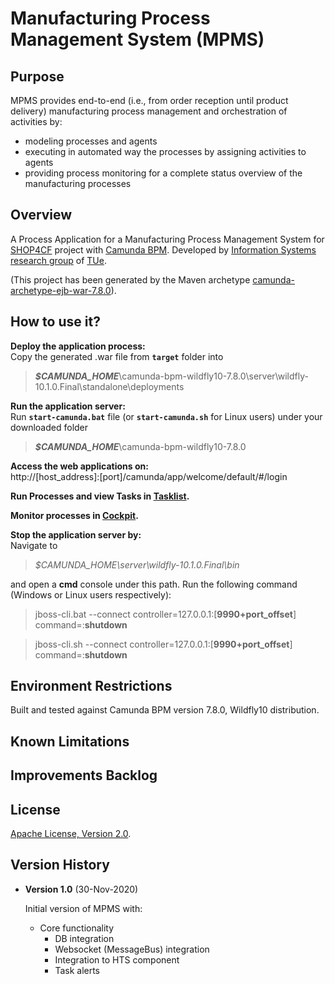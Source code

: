
# Manufacturing Process Management System (MPMS)


## Purpose    

MPMS provides end-to-end (i.e., from order reception until product delivery) manufacturing process management and orchestration of activities by:

 - modeling processes and agents
 - executing in automated way the processes by assigning activities to agents
 - providing process monitoring for a complete status overview of the manufacturing processes

## Overview

A Process Application for a Manufacturing Process Management System for [SHOP4CF](https://www.shop4cf.eu/) project with [Camunda BPM](https://camunda.com/).
Developed by [Information Systems research group](https://www.tue.nl/en/research/research-groups/information-systems-ieis/) of [TUe](https://www.tue.nl/en/).

(This project has been generated by the Maven archetype
[camunda-archetype-ejb-war-7.8.0](https://docs.camunda.org/manual/7.8/user-guide/process-applications/maven-archetypes/)).

## How to use it?

**Deploy the application process:**\
Copy the generated .war file  from **`target`** folder into
>_**$CAMUNDA_HOME**_\camunda-bpm-wildfly10-7.8.0\server\wildfly-10.1.0.Final\standalone\deployments

**Run the application server:**\
Run **`start-camunda.bat`** file (or **`start-camunda.sh`** for Linux users) under your downloaded folder
>_**$CAMUNDA_HOME**_\camunda-bpm-wildfly10-7.8.0

**Access the web applications on:**\
http://[host_address]:[port]/camunda/app/welcome/default/#/login

**Run Processes and view Tasks in [Tasklist](http://docs.camunda.org/latest/guides/user-guide/#tasklist).**

**Monitor processes in [Cockpit](http://docs.camunda.org/latest/guides/user-guide/#cockpit).**

**Stop the application server by:**\
Navigate to
> *$CAMUNDA_HOME\server\wildfly-10.1.0.Final\bin*

and open a **cmd** console under this path. Run the following command (Windows or Linux users respectively):
> jboss-cli.bat --connect controller=127.0.0.1:[**9990+port_offset**] command=:**shutdown**

> jboss-cli.sh --connect controller=127.0.0.1:[**9990+port_offset**] command=:**shutdown**
>
## Environment Restrictions
Built and tested against Camunda BPM version 7.8.0, Wildfly10 distribution.

## Known Limitations

## Improvements Backlog

## License
[Apache License, Version 2.0](http://www.apache.org/licenses/LICENSE-2.0).

## Version History

- **Version 1.0** (30-Nov-2020)

  Initial version of MPMS with:
    - Core functionality
        - DB integration
        - Websocket (MessageBus) integration
        - Integration to HTS component
        - Task alerts